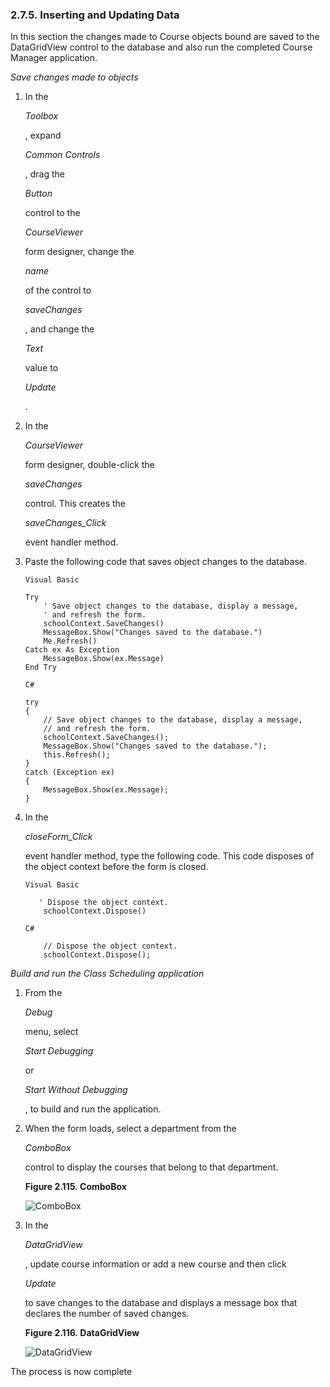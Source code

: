 <div>

<div>

<div>

<div>

### 2.7.5. Inserting and Updating Data

</div>

</div>

</div>

In this section the changes made to Course objects bound are saved to
the DataGridView control to the database and also run the completed
Course Manager application.

<span class="emphasis">*Save changes made to objects*</span>

<div>

1.  In the

    <span class="emphasis">*Toolbox*</span>

    , expand

    <span class="emphasis">*Common Controls*</span>

    , drag the

    <span class="emphasis">*Button*</span>

    control to the

    <span class="emphasis">*CourseViewer*</span>

    form designer, change the

    <span class="emphasis">*name*</span>

    of the control to

    <span class="emphasis">*saveChanges*</span>

    , and change the

    <span class="emphasis">*Text*</span>

    value to

    <span class="emphasis">*Update*</span>

    .

2.  In the

    <span class="emphasis">*CourseViewer*</span>

    form designer, double-click the

    <span class="emphasis">*saveChanges*</span>

    control. This creates the

    <span class="emphasis">*saveChanges_Click*</span>

    event handler method.

3.  Paste the following code that saves object changes to the database.

    ``` programlisting
    Visual Basic

    Try
        ' Save object changes to the database, display a message,
        ' and refresh the form.
        schoolContext.SaveChanges()
        MessageBox.Show("Changes saved to the database.")
        Me.Refresh()
    Catch ex As Exception
        MessageBox.Show(ex.Message)
    End Try

    C#

    try
    {
        // Save object changes to the database, display a message,
        // and refresh the form.
        schoolContext.SaveChanges();
        MessageBox.Show("Changes saved to the database.");
        this.Refresh();
    }
    catch (Exception ex)
    {
        MessageBox.Show(ex.Message);
    }
    ```

4.  In the

    <span class="emphasis">*closeForm_Click*</span>

    event handler method, type the following code. This code disposes of
    the object context before the form is closed.

    ``` programlisting
    Visual Basic

       ' Dispose the object context.
        schoolContext.Dispose()

    C#

        // Dispose the object context.
        schoolContext.Dispose();
    ```

</div>

<span class="emphasis">*Build and run the Class Scheduling
application*</span>

<div>

1.  From the

    <span class="emphasis">*Debug*</span>

    menu, select

    <span class="emphasis">*Start Debugging*</span>

    or

    <span class="emphasis">*Start Without Debugging*</span>

    , to build and run the application.

2.  When the form loads, select a department from the

    <span class="emphasis">*ComboBox*</span>

    control to display the courses that belong to that department.

    <div>

    <div>

    **Figure 2.115. ComboBox**

    <div>

    <div>

    ![ComboBox](images/ui/uado18.png)

    </div>

    </div>

    </div>

      

    </div>

3.  In the

    <span class="emphasis">*DataGridView*</span>

    , update course information or add a new course and then click

    <span class="emphasis">*Update*</span>

    to save changes to the database and displays a message box that
    declares the number of saved changes.

    <div>

    <div>

    **Figure 2.116. DataGridView**

    <div>

    <div>

    ![DataGridView](images/ui/uado19.png)

    </div>

    </div>

    </div>

      

    </div>

</div>

The process is now complete

</div>

